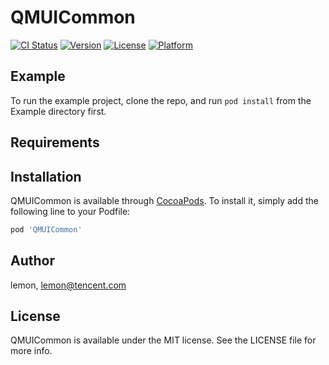 # QMUICommon

[![CI Status](https://img.shields.io/travis/lemon/QMUICommon.svg?style=flat)](https://travis-ci.org/lemon/QMUICommon)
[![Version](https://img.shields.io/cocoapods/v/QMUICommon.svg?style=flat)](https://cocoapods.org/pods/QMUICommon)
[![License](https://img.shields.io/cocoapods/l/QMUICommon.svg?style=flat)](https://cocoapods.org/pods/QMUICommon)
[![Platform](https://img.shields.io/cocoapods/p/QMUICommon.svg?style=flat)](https://cocoapods.org/pods/QMUICommon)

## Example

To run the example project, clone the repo, and run `pod install` from the Example directory first.

## Requirements

## Installation

QMUICommon is available through [CocoaPods](https://cocoapods.org). To install
it, simply add the following line to your Podfile:

```ruby
pod 'QMUICommon'
```

## Author

lemon, lemon@tencent.com

## License

QMUICommon is available under the MIT license. See the LICENSE file for more info.
